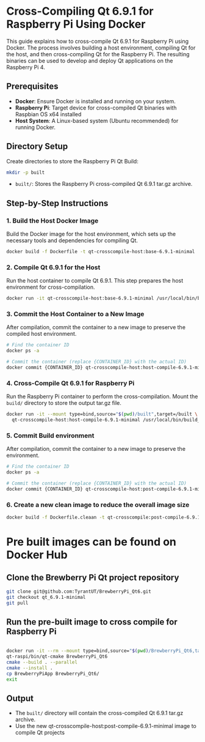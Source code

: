 # Cross-Compiling Qt 6.9.1 for Raspberry Pi Using Docker

This guide explains how to cross-compile Qt 6.9.1 for Raspberry Pi using Docker. The process involves building a host environment, compiling Qt for the host, and then cross-compiling Qt for the Raspberry Pi. The resulting binaries can be used to develop and deploy Qt applications on the Raspberry Pi 4.

## Prerequisites

- **Docker**: Ensure Docker is installed and running on your system.
- **Raspberry Pi**: Target device for cross-compiled Qt binaries with Raspbian OS x64 installed
- **Host System**: A Linux-based system (Ubuntu recommended) for running Docker.

## Directory Setup

Create directories to store the Raspberry Pi Qt Build:
```bash
mkdir -p built
```
- `built/`: Stores the Raspberry Pi cross-compiled Qt 6.9.1 tar.gz archive.

## Step-by-Step Instructions

### 1. Build the Host Docker Image

Build the Docker image for the host environment, which sets up the necessary tools and dependencies for compiling Qt.

```bash
docker build -f Dockerfile -t qt-crosscompile-host:base-6.9.1-minimal .
```

### 2. Compile Qt 6.9.1 for the Host

Run the host container to compile Qt 6.9.1. This step prepares the host environment for cross-compilation.

```bash
docker run -it qt-crosscompile-host:base-6.9.1-minimal /usr/local/bin/build_qt6Host.sh
```

### 3. Commit the Host Container to a New Image

After compilation, commit the container to a new image to preserve the compiled host environment.

```bash
# Find the container ID
docker ps -a

# Commit the container (replace {CONTAINER_ID} with the actual ID)
docker commit {CONTAINER_ID} qt-crosscompile-host:host-compile-6.9.1-minimal
```

### 4. Cross-Compile Qt 6.9.1 for Raspberry Pi

Run the Raspberry Pi container to perform the cross-compilation. Mount the `build/` directory to store the output tar.gz file.

```bash
docker run -it --mount type=bind,source="$(pwd)/built",target=/built \
  qt-crosscompile-host:host-compile-6.9.1-minimal /usr/local/bin/build_qt6Rpi.sh
```

### 5. Commit Build environment

After compilation, commit the container to a new image to preserve the environment.
```bash
# Find the container ID
docker ps -a

# Commit the container (replace {CONTAINER_ID} with the actual ID)
docker commit {CONTAINER_ID} qt-crosscompile-host:post-compile-6.9.1-minimal
```

### 6. Create a new clean image to reduce the overall image size
```bash
docker build -f Dockerfile.cleaan -t qt-crosscompile:post-compile-6.9.1-minimal-clean
```

# Pre built images can be found on Docker Hub
## Clone the Brewberry Pi Qt project repository
```bash
git clone git@github.com:TyrantUT/BrewberryPi_Qt6.git
git checkout qt_6.9.1-minimal
git pull
```

## Run the pre-built image to cross compile for Raspberry Pi
```bash

docker run -it --rm --mount type=bind,source="$(pwd)/BrewberryPi_Qt6,target=/build/BrewberryPi_Qt6" tyrantut/qt-crosscompile:post-compile-6.9.1-minimal-clean /bin/bash
qt-raspi/bin/qt-cmake BrewberryPi_Qt6
cmake --build . --parallel
cmake --install .
cp BrewberryPiApp BrewberryPi_Qt6/
exit
```

## Output

- The `built/` directory will contain the cross-compiled Qt 6.9.1 tar.gz archive.
- Use the new qt-crosscompile-host:post-compile-6.9.1-minimal image to compile Qt projects
